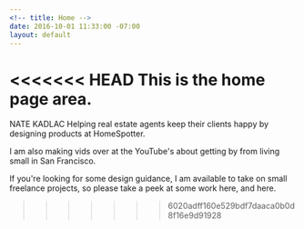 ```yaml
---
<!-- title: Home -->
date: 2016-10-01 11:33:00 -07:00
layout: default
---
```


<<<<<<< HEAD
This is the home page area.
=======
NATE KADLAC
Helping real estate agents keep their clients happy by designing products at HomeSpotter.

I am also making vids over at the YouTube's about getting by from living small in San Francisco.

If you're looking for some design guidance, I am available to take on small freelance projects, so please take a peek at some work here, and here. 
>>>>>>> 6020adff160e529bdf7daaca0b0d8f16e9d91928

